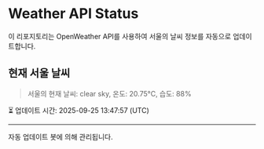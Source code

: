 
# Weather API Status

이 리포지토리는 OpenWeather API를 사용하여 서울의 날씨 정보를 자동으로 업데이트합니다.

## 현재 서울 날씨
> 서울의 현재 날씨: clear sky, 온도: 20.75°C, 습도: 88%

⏳ 업데이트 시간: 2025-09-25 13:47:57 (UTC)

---
자동 업데이트 봇에 의해 관리됩니다.
